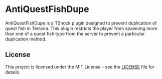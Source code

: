 # AntiQuestFishDupe

AntiQuestFishDupe is a TShock plugin designed to prevent duplication of quest fish in Terraria. This plugin restricts the player from spawning more than one of a quest fish type from the server to prevent a particular duplication method.

## License

This project is licensed under the MIT License - see the [LICENSE](LICENSE) file for details.
